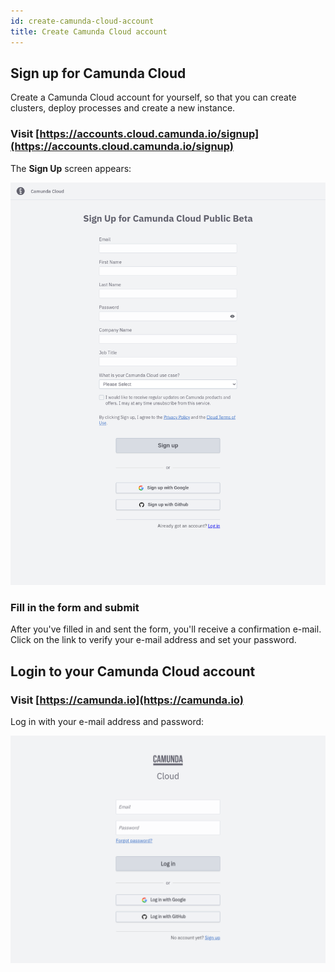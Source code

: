 ```yaml
---
id: create-camunda-cloud-account
title: Create Camunda Cloud account
---
```


## Sign up for Camunda Cloud

Create a Camunda Cloud account for yourself, so that you can create clusters, deploy processes and create a new instance.

### Visit [https://accounts.cloud.camunda.io/signup](https://accounts.cloud.camunda.io/signup)

The **Sign Up** screen appears:

![signup](./img/signup.png)

### Fill in the form and submit

After you've filled in and sent the form, you'll receive a confirmation e-mail. Click on the link to verify your e-mail address and set your password.

## Login to your Camunda Cloud account

### Visit [https://camunda.io](https://camunda.io)

Log in with your e-mail address and password:

![login](./img/login.png)
